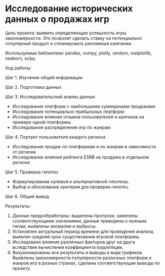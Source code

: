 # Исследование исторических данных о продажах игр

Цель проекта: выявить определяющие успешность игры закономерности. Это позволит сделать ставку на потенциально популярный продукт и спланировать рекламные кампании.

Используемые библиотеки: pandas, numpy, plotly, random, matplotlib, seaborn, scipy.

Ход работы:

Шаг 1. Изучение общей информации

Шаг 2. Подготовка данных

Шаг 3. Исследовательский анализ данных
- Исследование платформ с наибольшими суммарными продажами
- Исследование потенциально прибыльных платформ
- Исследование влияния отзывов пользователей и критиков на примере одной платформы
- Исследование распределения игр по жанрам

Шаг 4. Портрет пользователя каждого региона
- Исследование продаж по платформам и по жанрам в зависимости от региона
- Исследование влияния рейтинга ESRB на продажи в отдельном регионе

Шаг 5. Проверка гипотез
* Формулирование нулевой и альтернативной гипотезы. 
* Выбор и обоснование критерия для проверки гипотез.

Шаг 6. Общий вывод

Результаты:
1. Данные предообработаны: выделены пропуски, заменены соответствующими значениями, данные приведены к нужным типам, выявлены аномалии и выбросы.
2. Установлен актуальный период времени для проведения анализа, выявлен средний срок существования игровой платформы. 
3. Исследовано влияние различных факторов друг на друга вследствие вычисления коэффициента корреляции.
4. Визуализированы все результаты и выводы в виде графиков.
Выявлены закономерности популярности различных платформ и жанров игр в разных странах, сделаны соответствующие выводы по проекту.

